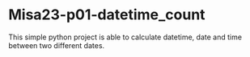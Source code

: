 # Misa23-p01-datetime_count
This simple python project is able to calculate datetime, date and time between two different dates.
